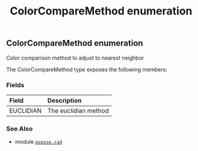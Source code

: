 ﻿---
title: ColorCompareMethod enumeration
second_title: Aspose.CAD for Python via .NET API References
description: 
type: docs
weight: 650
url: /python-net/aspose.cad/colorcomparemethod/
is_root: false
---

## ColorCompareMethod enumeration

Color comparison method to adjust to nearest neighbor



The ColorCompareMethod type exposes the following members:

### Fields
| Field | Description |
| :- | :- |
| EUCLIDIAN | The euclidian method |



### See Also
* module [`aspose.cad`](..)
